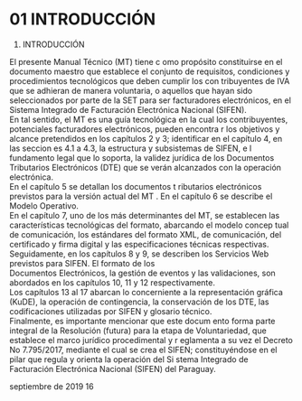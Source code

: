 # 01 INTRODUCCIÓN

1. INTRODUCCIÓN  
 
El presente Manual Técnico (MT) tiene c omo propósito constituirse en el documento maestro que establece 
el conjunto de requisitos, condiciones y procedimientos tecnológicos que deben cumplir los con tribuyentes 
de IVA que se adhieran de manera voluntaria, o aquellos que hayan sido seleccionados por parte de la SET 
para ser facturadores electrónicos, en el Sistema Integrado de Facturación Electrónica  Nacional (SIFEN).  
En tal sentido, el MT es una guía tecnológica en la cual los contribuyentes, potenciales facturadores 
electrónicos, pueden encontra r los objetivos y alcance pretendidos en los capítulos 2 y 3; identificar en el 
capítulo 4, en las seccion es 4.1 a 4.3, la estructura y subsistemas de SIFEN, e l fundamento legal que lo soporta, 
la validez jurídica de los Documentos Tributarios Electrónicos  (DTE) que se verán alcanzados con la operación 
electrónica.  
En el capítulo 5 se detallan los documentos t ributarios electrónicos previstos para la versión actual del MT . En 
el capítulo 6 se describe el Modelo Operativo.  
En el capítulo 7, uno de los más determinantes del MT, se establecen las características tecnológicas del 
formato, abarcando el modelo concep tual de comunicación, los estándares del formato XML,  de 
comunicación, del certificado y firma digital y las especificaciones técnicas respectivas.  
Seguidamente, en los capítulos 8 y 9, se describen los Servicios Web previstos para SIFEN. El formato de los  
Documentos Electrónicos, la gestión de eventos y las  validaciones, son abordados en los capítulos 10, 11 y 12 
respectivamente.  
Los capítulos 13 al 17 abarcan lo concerniente a la representación gráfica (KuDE), la operación de contingencia, 
la conservación  de los DTE, las codificaciones utilizadas por SIFEN y glosario técnico.  
Finalmente, es importante mencionar que este docum ento forma parte integral  de la Resolución (futura) para 
la etapa de Voluntariedad,  que establece el marco jurídico procedimental y r eglamenta a su vez el Decreto No 
7.795/2017, mediante  el cual se crea el SIFEN; constituyéndose en el pilar que regula y orienta la operación 
del Si stema Integrado de Facturación Electrónica Nacional (SIFEN) del Paraguay.  
 
 
 
 
 
 
 
  
 
 
 
septiembre  de 2019                16 